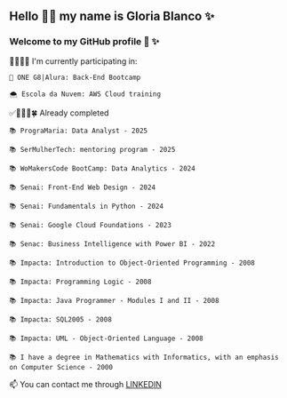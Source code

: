 ## Hello 👋😉 my name is **Gloria Blanco** ✨ 
### Welcome to my GitHub profile 🐥 ✨ 

👩🏻‍💻🍀 I'm currently participating in:

    🐥 ONE G8|Alura: Back-End Bootcamp
   
    🌨️ Escola da Nuvem: AWS Cloud training


✅👩🏻‍💻🍀 Already completed

    📚 PrograMaria: Data Analyst - 2025

    📚 SerMulherTech: mentoring program - 2025

    📚 WoMakersCode BootCamp: Data Analytics - 2024

    📚 Senai: Front-End Web Design - 2024

    📚 Senai: Fundamentals in Python - 2024

    📚 Senai: Google Cloud Foundations - 2023

    📚 Senac: Business Intelligence with Power BI - 2022

    📚 Impacta: Introduction to Object-Oriented Programming - 2008

    📚 Impacta: Programming Logic - 2008

    📚 Impacta: Java Programmer - Modules I and II - 2008

    📚 Impacta: SQL2005 - 2008

    📚 Impacta: UML - Object-Oriented Language - 2008

    📚 I have a degree in Mathematics with Informatics, with an emphasis on Computer Science - 2000


📫 You can contact me through [LINKEDIN](https://www.linkedin.com/in/gloriablanco/)

